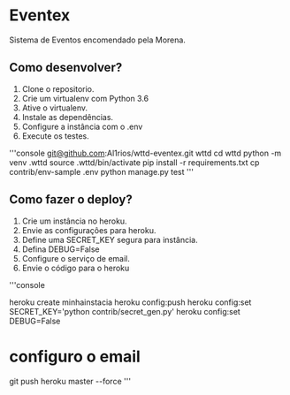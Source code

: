 # Eventex

Sistema de Eventos encomendado pela Morena.

## Como desenvolver?

1. Clone o repositorio.
2. Crie um virtualenv com Python 3.6
3. Ative o virtualenv.
4. Instale as dependências.
5. Configure a instância com o .env
6. Execute os testes.

'''console
git@github.com:Al1rios/wttd-eventex.git wttd
cd wttd
python -m venv .wttd
source .wttd/bin/activate
pip install -r requirements.txt
cp contrib/env-sample .env
python manage.py test
'''

## Como fazer o deploy?

1. Crie um instância no heroku.
2. Envie as configuraçôes para heroku.
3. Define uma SECRET_KEY segura para instância.
4. Defina DEBUG=False
5. Configure o serviço de email.
6. Envie o código para o heroku

'''console

heroku create minhainstacia
heroku config:push
heroku config:set SECRET_KEY='python contrib/secret_gen.py'
heroku config:set DEBUG=False
# configuro o email
git push heroku master --force
'''